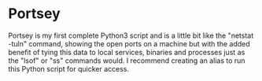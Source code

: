 # Portsey
Portsey is my first complete Python3 script and is a little bit like the "netstat -tuln" command, showing the open ports on a machine but with the added benefit of tying this data to local services, binaries and processes just as the "lsof" or "ss" commands would. I recommend creating an alias to run this Python script for quicker access.
